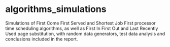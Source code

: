 # algorithms_simulations
Simulations of First Come First Served and Shortest Job First processor time scheduling algorithms, as well as First In First Out and Last Recently Used page substitution, with random data generators, test data analysis and conclusions included in the report.
